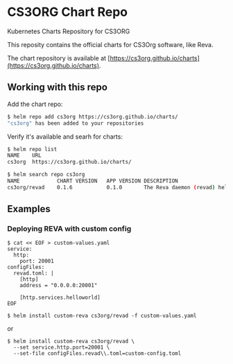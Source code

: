 # CS3ORG Chart Repo

Kubernetes Charts Repository for CS3ORG

This reposity contains the official charts for CS3Org software, like Reva.

The chart repository is available at [https://cs3org.github.io/charts](https://cs3org.github.io/charts).

## Working with this repo

Add the chart repo:

```bash
$ helm repo add cs3org https://cs3org.github.io/charts/
"cs3org" has been added to your repositories
```

Verify it's available and searh for charts:

```bash
$ helm repo list
NAME  	URL
cs3org	https://cs3org.github.io/charts/

$ helm search repo cs3org
NAME        	CHART VERSION	APP VERSION	DESCRIPTION
cs3org/revad	0.1.6        	0.1.0      	The Reva daemon (revad) helm chart
```

## Examples

### Deploying REVA with custom config

```console
$ cat << EOF > custom-values.yaml
service:
  http:
    port: 20001
configFiles:
  revad.toml: |
    [http]
    address = "0.0.0.0:20001"

    [http.services.helloworld]
EOF

$ helm install custom-reva cs3org/revad -f custom-values.yaml
```
or

```console
$ helm install custom-reva cs3org/revad \
  --set service.http.port=20001 \
  --set-file configFiles.revad\\.toml=custom-config.toml
```
